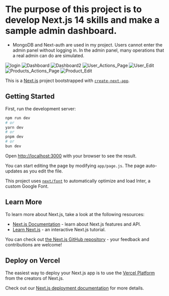 # The purpose of this project is to develop Next.js 14 skills and make a sample admin dashboard.

* MongoDB and Next-auth are used in my project. Users cannot enter the admin panel without logging in. In the admin panel, many operations that a real admin can do are simulated.


![login](https://github.com/SametCanMavzer/next.js14-admin-dashboard/assets/120662955/9c3a2c2f-c9b2-47a4-9b7b-69871c572d32)
![Dashboard](https://github.com/SametCanMavzer/next.js14-admin-dashboard/assets/120662955/45cb15b9-63f1-4be6-8a29-0d7f8f841f40)
![Dashboard2](https://github.com/SametCanMavzer/next.js14-admin-dashboard/assets/120662955/606ccf5c-3e03-4f3b-b07f-271507735098)
![User_Actions_Page](https://github.com/SametCanMavzer/next.js14-admin-dashboard/assets/120662955/645080f7-1248-47e3-96a9-7b96533cc1a9)
![User_Edit](https://github.com/SametCanMavzer/next.js14-admin-dashboard/assets/120662955/b6a9f7b4-06af-4178-a605-71dcca41c8d4)
![Products_Actions_Page](https://github.com/SametCanMavzer/next.js14-admin-dashboard/assets/120662955/0d567791-2b01-439d-b2ef-25d94dfffb98)
![Product_Edit](https://github.com/SametCanMavzer/next.js14-admin-dashboard/assets/120662955/18726573-60ac-47c2-980a-dd7693a4fa5a)

This is a [Next.js](https://nextjs.org/) project bootstrapped with [`create-next-app`](https://github.com/vercel/next.js/tree/canary/packages/create-next-app).

## Getting Started

First, run the development server:

```bash
npm run dev
# or
yarn dev
# or
pnpm dev
# or
bun dev
```

Open [http://localhost:3000](http://localhost:3000) with your browser to see the result.

You can start editing the page by modifying `app/page.js`. The page auto-updates as you edit the file.

This project uses [`next/font`](https://nextjs.org/docs/basic-features/font-optimization) to automatically optimize and load Inter, a custom Google Font.

## Learn More

To learn more about Next.js, take a look at the following resources:

- [Next.js Documentation](https://nextjs.org/docs) - learn about Next.js features and API.
- [Learn Next.js](https://nextjs.org/learn) - an interactive Next.js tutorial.

You can check out [the Next.js GitHub repository](https://github.com/vercel/next.js/) - your feedback and contributions are welcome!

## Deploy on Vercel

The easiest way to deploy your Next.js app is to use the [Vercel Platform](https://vercel.com/new?utm_medium=default-template&filter=next.js&utm_source=create-next-app&utm_campaign=create-next-app-readme) from the creators of Next.js.

Check out our [Next.js deployment documentation](https://nextjs.org/docs/deployment) for more details.
